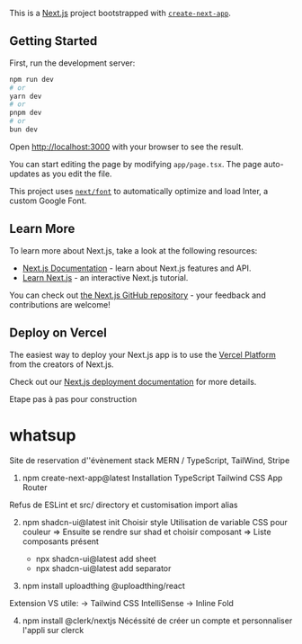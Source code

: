 This is a [Next.js](https://nextjs.org/) project bootstrapped with [`create-next-app`](https://github.com/vercel/next.js/tree/canary/packages/create-next-app).

## Getting Started

First, run the development server:

```bash
npm run dev
# or
yarn dev
# or
pnpm dev
# or
bun dev
```

Open [http://localhost:3000](http://localhost:3000) with your browser to see the result.

You can start editing the page by modifying `app/page.tsx`. The page auto-updates as you edit the file.

This project uses [`next/font`](https://nextjs.org/docs/basic-features/font-optimization) to automatically optimize and load Inter, a custom Google Font.

## Learn More

To learn more about Next.js, take a look at the following resources:

- [Next.js Documentation](https://nextjs.org/docs) - learn about Next.js features and API.
- [Learn Next.js](https://nextjs.org/learn) - an interactive Next.js tutorial.

You can check out [the Next.js GitHub repository](https://github.com/vercel/next.js/) - your feedback and contributions are welcome!

## Deploy on Vercel

The easiest way to deploy your Next.js app is to use the [Vercel Platform](https://vercel.com/new?utm_medium=default-template&filter=next.js&utm_source=create-next-app&utm_campaign=create-next-app-readme) from the creators of Next.js.

Check out our [Next.js deployment documentation](https://nextjs.org/docs/deployment) for more details.

Etape pas à pas pour construction

# whatsup

Site de reservation d''évènement stack MERN / TypeScript, TailWind, Stripe

1. npm create-next-app@latest
   Installation TypeScript
   Tailwind CSS
   App Router

Refus de ESLint et src/ directory et customisation import alias

2. npm shadcn-ui@latest init
   Choisir style
   Utilisation de variable CSS pour couleur
   => Ensuite se rendre sur shad et choisir composant
   => Liste composants présent

   - npx shadcn-ui@latest add sheet
   - npx shadcn-ui@latest add separator


3. npm install uploadthing @uploadthing/react

Extension VS utile:
-> Tailwind CSS IntelliSense
-> Inline Fold

4. npm install @clerk/nextjs
   Nécéssité de créer un compte et personnaliser l'appli sur clerck

